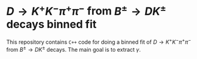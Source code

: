 # $D\to K^+K^-\pi^+\pi^-$ from $B^\pm\to DK^\pm$ decays binned fit

This repository contains ```C++```  code for doing a binned fit of $D\to K^+K^-\pi^+\pi^-$ from $B^\pm\to DK^\pm$ decays. The main goal is to extract $\gamma$.
